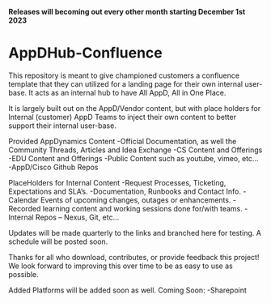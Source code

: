 **Releases will becoming out every other month starting December 1st 2023**


# AppDHub-Confluence
This repository is meant to give championed customers a confluence template that they can utilized for a landing page for their own internal user-base. It acts as an internal hub to have All AppD, All in One Place.

It is largely built out on the AppD/Vendor content, but with place holders for Internal (customer) AppD Teams to inject their own content to better support their internal user-base.

Provided AppDynamics Content
-Official Documentation, as well the Community Threads, Articles and Idea Exchange
-CS Content and Offerings
-EDU Content and Offerings
-Public Content such as youtube, vimeo, etc…
-AppD/Cisco Github Repos

PlaceHolders for Internal Content
-Request Processes, Ticketing, Expectations and SLA’s.
-Documentation, Runbooks and Contact Info.
-Calendar Events of upcoming changes, outages or enhancements.
-Recorded learning content and working sessions done for/with teams.
-Internal Repos – Nexus, Git, etc…

Updates will be made quarterly to the links and branched here for testing. A schedule will be posted soon.


Thanks for all who download, contributes, or provide feedback this project! We look forward to improving this over time to be as easy to use as possible. 

Added Platforms will be added soon as well. Coming Soon:
-Sharepoint






